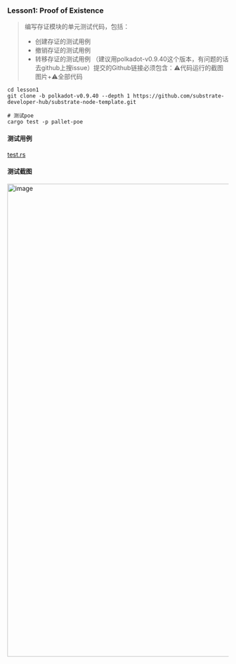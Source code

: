 ### Lesson1: Proof of Existence
>编写存证模块的单元测试代码，包括：
>* 创建存证的测试用例
>* 撤销存证的测试用例
>* 转移存证的测试用例
>（建议用polkadot-v0.9.40这个版本，有问题的话去github上搜issue）提交的Github链接必须包含：⚠️代码运行的截图图片+⚠️全部代码

```shell
cd lesson1
git clone -b polkadot-v0.9.40 --depth 1 https://github.com/substrate-developer-hub/substrate-node-template.git

# 测试poe
cargo test -p pallet-poe
```

#### 测试用例

[test.rs](https://github.com/dylan-nm/substrate-advnce-learning/blob/main/substrate-node-template/pallets/poe/src/tests.rs)

#### 测试截图

<img width="1078" alt="image" src="https://github.com/dylan-nm/substrate-advnce-learning/assets/41264413/2768dd44-bfd7-41f2-abb0-05e358e19722">


